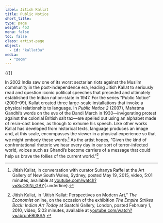 ```yaml
---
label: Jitish Kallat
title: Public Notice
short_title:
type: page
weight: 453
menu: false
toc: false
class: artist-page
object:
  - id: "kallat3a"
media:
  - "zoom"
---
```

{{<q-figure id="kallat3a">}}

In 2002 India saw one of its worst sectarian riots against the Muslim community in the post-independence era, leading Jitish Kallat to seriously read and question iconic political speeches that preceded and ultimately established the Indian nation-state in 1947. For the series “Public Notice” (2003–09), Kallat created three large-scale installations that invoke a physical relationship to language. In *Public Notice 2* (2007), Mahatma Gandhi’s words on the eve of the Dandi March in 1930—invigorating protest against the colonial British salt tax—are spelled out using an alphabet made of resin-cast bones, as though to exhume his speech. Like other works Kallat has developed from historical texts, language produces an image and, at this scale, encompasses the viewer in a physical experience so that we might embody these words.[^1] As the artist hopes, “Given the kind of confrontational rhetoric we hear every day in our sort of terror-infected world, voices such as Ghandi’s become carriers of a message that could help us brave the follies of the current world.”[^2]

[^1]: Jitish Kallat, in conversation with curator Suhanya Raffel at the Art Gallery of New South Wales, Sydney, posted May 19, 2015, video, 5:01 minutes, available at [youtube.com/watch?v=8uO3lNi\_GBY](https://www.youtube.com/watch?v=8uO3lNi\_GBY){.underline}.

[^2]: Jitish Kallat, in “Jitish Kallat: Perspectives on Modern Art,” *The Economist* online, on the occasion of the exhibition *The Empire Strikes Back: Indian Art Today* at Saatchi Gallery, London, posted February 1, 2010, video, 5:03 minutes, available at [youtube.com/watch?v=abrunEB08SA](https://www.youtube.com/watch?v=abrunEB08SA).
